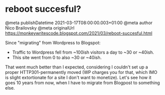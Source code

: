 # reboot succesful?

@meta publishDatetime 2021-03-17T08:00:00.003+01:00
@meta author Nico Brailovsky
@meta originalUrl https://monkeywritescode.blogspot.com/2021/03/reboot-succesful.html

Since "migrating" from Wordpress to Blogspot:

* Traffic to Wordpress fell from ~100ish visitors a day to ~30 or ~40ish.
* This site went from 0 to also ~30 or ~40ish.

That went much better than I expected, considering I couldn't set up a proper HTTP301-permanently moved (WP charges you for that, which IMO is slight extortionate for a site I don't want to monetize). Let's see how it goes 10 years from now, when I have to migrate from Blogpost to something else.

